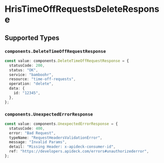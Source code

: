 # HrisTimeOffRequestsDeleteResponse


## Supported Types

### `components.DeleteTimeOffRequestResponse`

```typescript
const value: components.DeleteTimeOffRequestResponse = {
  statusCode: 200,
  status: "OK",
  service: "bamboohr",
  resource: "time-off-requests",
  operation: "delete",
  data: {
    id: "12345",
  },
};
```

### `components.UnexpectedErrorResponse`

```typescript
const value: components.UnexpectedErrorResponse = {
  statusCode: 400,
  error: "Bad Request",
  typeName: "RequestHeadersValidationError",
  message: "Invalid Params",
  detail: "Missing Header: x-apideck-consumer-id",
  ref: "https://developers.apideck.com/errors#unauthorizederror",
};
```

